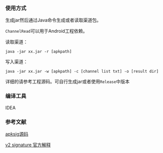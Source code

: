 
### 使用方式

生成jar然后通过Java命令生成或者读取渠道包。

`ChannelRead`可以用于Android工程依赖。

读取渠道：

`java -jar xx.jar -r [apkpath]`


写入渠道：

`java -jar xx.jar -w [apkpath] -c [channel list txt] -o [result dir] `


详细的请参考工程源码。可自行生成jar或者使用`Release`中版本


### 编译工具

IDEA

### 参考文献

[apksig源码](https://android.googlesource.com/platform/tools/apksig/)

[v2 signature 官方解释](https://source.android.com/security/apksigning/v2)

